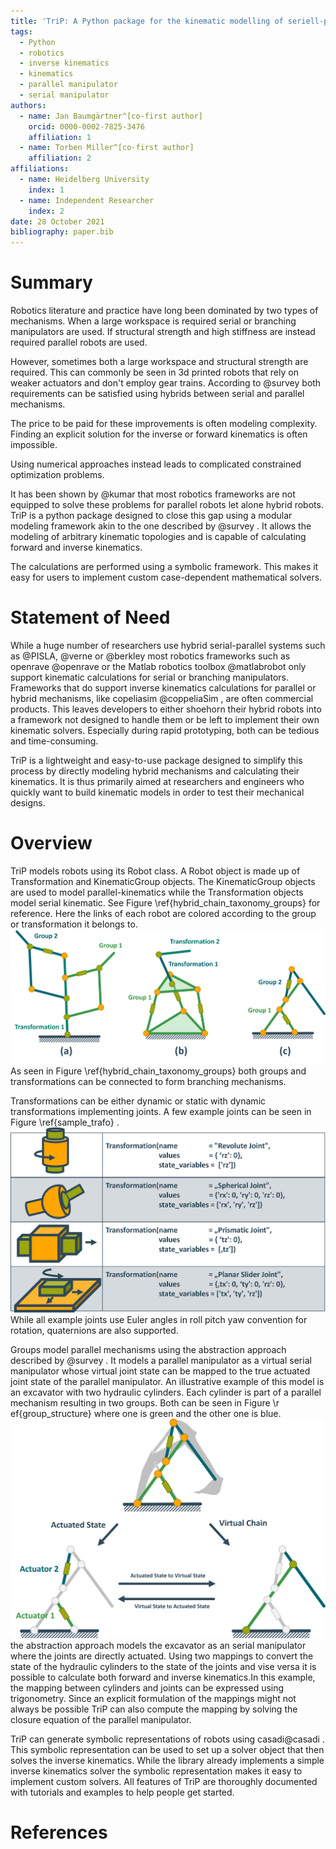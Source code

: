 ```yaml
---
title: 'TriP: A Python package for the kinematic modelling of seriell-parallel hybrid robots'
tags:
  - Python
  - robotics
  - inverse kinematics
  - kinematics
  - parallel manipulator
  - serial manipulator
authors:
  - name: Jan Baumgärtner^[co-first author]
    orcid: 0000-0002-7825-3476
    affiliation: 1
  - name: Torben Miller^[co-first author]
    affiliation: 2
affiliations:
  - name: Heidelberg University
    index: 1
  - name: Independent Researcher
    index: 2
date: 28 October 2021
bibliography: paper.bib
---
```


# Summary

​Robotics literature and practice have long been dominated by two types of mechanisms.
When a large workspace is required serial or branching manipulators are used.
If structural strength and high stiffness are instead required parallel robots are used.

However, sometimes both a large workspace and structural strength are required.
This can commonly be seen in 3d printed robots that rely on weaker actuators and don't employ gear trains.
According to @survey both requirements can be satisfied using hybrids between serial and parallel mechanisms.

​The price to be paid for these improvements is often modeling complexity.
​Finding an explicit solution for the inverse or forward kinematics is often impossible.

Using numerical approaches instead leads to complicated constrained optimization problems. ​

It has been shown by ​@​kumar​ that most robotics frameworks are not equipped to solve these problems for parallel robots let alone hybrid robots.
​TriP is a python package designed to close this gap using a modular modeling framework akin to the one described by ​@survey​ .
​It allows the modeling of arbitrary kinematic topologies and is capable of calculating forward and inverse kinematics.

The calculations are performed using a symbolic framework.
This makes it easy for users to implement custom case-dependent mathematical solvers.

# Statement of Need

​While a huge number of researchers use hybrid serial-parallel systems such as ​@PISLA​, ​@verne​ or ​@​berkley
​most robotics frameworks such as openrave ​@openrave​  or the Matlab robotics toolbox ​@​matlabrobot​ only support kinematic calculations for serial or branching manipulators.
​Frameworks that do support inverse kinematics calculations for parallel or hybrid mechanisms, like copeliasim ​@coppeliaSim​ , are often commercial products.
​This leaves developers to either shoehorn their hybrid robots into a framework not designed to handle them or be left to implement their own kinematic solvers.
​Especially during rapid prototyping, both can be tedious and time-consuming.

​TriP is a lightweight and easy-to-use package designed to simplify this process by directly modeling hybrid mechanisms and calculating their kinematics.
​It is thus primarily aimed at researchers and engineers who quickly want to build kinematic models in order to test their mechanical designs.

# Overview

​TriP models robots using its Robot class.
​A Robot object is made up of Transformation and KinematicGroup objects. The KinematicGroup objects are used to model parallel-kinematics while the Transformation objects model serial kinematic. See Figure ​\r​ef{hybrid_chain_taxonomy_groups} for reference. Here the links of each robot are colored according to the group or transformation it belongs to.
​![​Different Hybrid Robot types and their object structure \label{hybrid_chain_taxonomy_groups}​](hybrid_chain_taxonomy_groups.png)
As seen in Figure \ref{hybrid_chain_taxonomy_groups} both groups and transformations can be connected to form branching mechanisms.

​Transformations can be either dynamic or static with dynamic transformations implementing joints.
​A few example joints can be seen in Figure ​\r​ef{sample_trafo} .
​![​Sample Joints using the Transformation class \label{sample_trafo}​](sample_transformations.png)
While all example joints use Euler angles in roll pitch yaw convention for rotation, quaternions are also supported.

​Groups model parallel mechanisms using the abstraction approach described by  ​@survey​ .
​It models a parallel manipulator as a virtual serial manipulator whose virtual joint state can be mapped to the true actuated joint state of the parallel manipulator.
An illustrative example of this model is an excavator with two hydraulic cylinders.
Each cylinder is part of a parallel mechanism resulting in two groups. Both can be seen in Figure ​\r​ef{group_structure}
​where one is green and the other one is blue.
​![​Excavator Arm build from two Groups (green and blue) \label{group_structure}​](group_structure.png)
the abstraction approach models the excavator as an serial manipulator where the joints are directly actuated.
Using two mappings to convert the state of the hydraulic cylinders to the state of the joints and vise versa it is possible to calculate both forward and inverse kinematics.
​In this example, the mapping between cylinders and joints can be expressed using trigonometry.
Since an explicit formulation of the mappings might not always be possible TriP can also compute the mapping by solving the closure equation of the parallel manipulator.

TriP can generate symbolic representations of robots using casadi ​@​casadi .
​This symbolic representation can be used to set up a solver object that then solves the inverse kinematics.
​While the library already implements a simple inverse kinematics solver the symbolic representation makes it easy to implement custom solvers.
​All features of TriP are thoroughly documented with tutorials and examples to help people get started.

# References